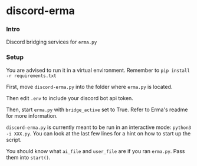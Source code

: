 # discord-erma

### Intro
Discord bridging services for ```erma.py```

### Setup
You are advised to run it in a virtual environment. Remember to ```pip install -r requirements.txt```

First, move ```discord-erma.py``` into the folder where ```erma.py``` is located.

Then edit ```.env``` to include your discord bot api token.

Then, start ```erma.py``` with ```bridge_active``` set to True. Refer to Erma's readme for more information. 

```discord-erma.py``` is currently meant to be run in an interactive mode: ```python3 -i XXX.py```. You can look at the last few lines for a hint on how to start up the script.

You should know what ```ai_file``` and ```user_file``` are if you ran ```erma.py```. Pass them into ```start()```.